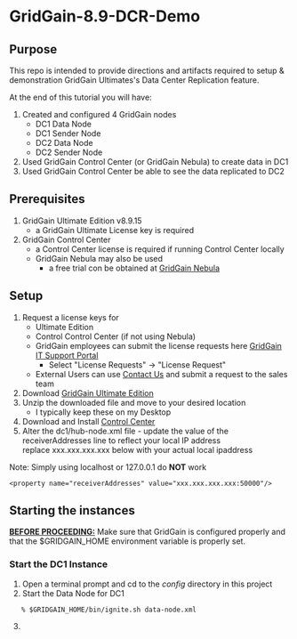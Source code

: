 # GridGain-8.9-DCR-Demo

## Purpose
This repo is intended to provide directions and artifacts required to setup
& demonstration GridGain Ultimates's Data Center Replication feature.

At the end of this tutorial you will have:
1. Created and configured 4 GridGain nodes
    * DC1 Data Node
    * DC1 Sender Node
    * DC2 Data Node
    * DC2 Sender Node
2. Used GridGain Control Center (or GridGain Nebula) to create data in DC1 
3. Used GridGain Control Center be able
to see the data replicated to DC2 

## Prerequisites
1. GridGain Ultimate Edition v8.9.15
    * a GridGain Ultimate License key is required
2. GridGain Control Center
    * a Control Center license is required if running Control Center locally
    * GridGain Nebula may also be used 
      - a free trial con be obtained at
      [GridGain Nebula](https://portal.gridgain.com/)

## Setup
1. Request a license keys for
   * Ultimate Edition
   * Control Control Center (if not using Nebula)
   * GridGain employees can submit the license requests here [GridGain IT Support Portal](https://it.gridgain.com/portal/22)
     * Select "License Requests" -> "License Request"
   * External Users can use [Contact Us](https://www.gridgain.com/contact) and submit a request to the sales team
2. Download [GridGain Ultimate Edition](https://www.gridgain.com/media/gridgain-ultimate-8.9.15.zip)
2. Unzip the downloaded file and move to your desired location
    * I typically keep these on my Desktop
3. Download and Install [Control Center](https://www.gridgain.com/media/control-center/gridgain-control-center-on-premise-2024.4.zip)
4. Alter the dc1/hub-node.xml file - update the value of the receiverAddresses line to reflect your local IP address<br/>
replace xxx.xxx.xxx.xxx below with your actual local ipaddress

Note: Simply using localhost or 127.0.0.1 do __NOT__ work 

`<property name="receiverAddresses" value="xxx.xxx.xxx.xxx:50000"/>`


## Starting the instances
__<u>BEFORE PROCEEDING:</u>__ Make sure that GridGain is configured properly and that the $GRIDGAIN_HOME 
environment variable is properly set.

### Start the DC1 Instance
1. Open a terminal prompt and cd to the _config_ directory in this project
2. Start the Data Node for DC1
```
   % $GRIDGAIN_HOME/bin/ignite.sh data-node.xml
```
3. 
 
